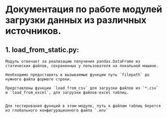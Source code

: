 # Документация по работе модулей загрузки данных из различных источников.
## 1. load_from_static.py:
    Модуль отвечает за реализацию получения pandas.DataFrame из статических файлов, сохраненных у пользователя на локальной машине.

    Необходимо предоставить в вызываемые функции путь `filepath` до нужного файла формате строки.

    Представлены функции `load_from_csv` для загрузки файлов из `*.csv`
    и `load_from_excel`, для загрузки файлов-excel таблиц.


    Для тестирования функций в этом модуле, путь к файлам таблиц берется из глобального конфигурационного файла `.env`